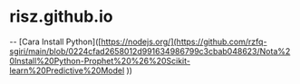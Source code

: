 # risz.github.io

-- [Cara Install Python]([https://nodejs.org/](https://github.com/rzfq-sgiri/main/blob/0224cfad2658012d991634986799c3cbab048623/Nota%20Install%20Python-Prophet%20%26%20Scikit-learn%20Predictive%20Model
))
